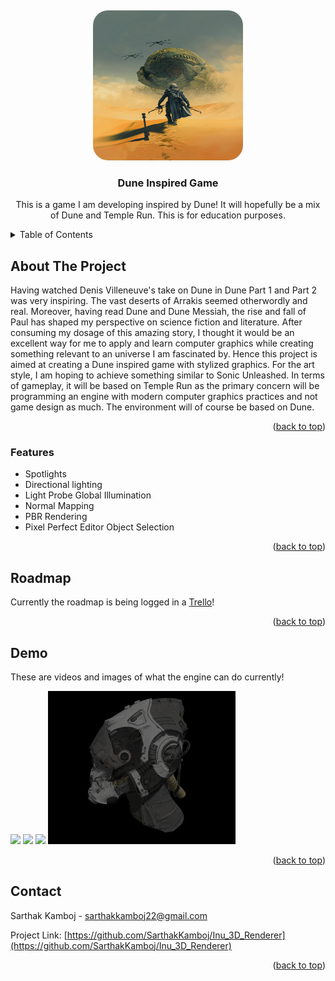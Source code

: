 <!-- PROJECT LOGO -->
<a name="readme-top"></a>
<br />
<div align="center">
    <img src="readme/logo.jpg" alt="Logo" width="240" height="240" style="border-radius:10%">

  <h3 align="center">Dune Inspired Game</h3>

  <p align="center">
    This is a game I am developing inspired by Dune! It will hopefully be a mix of Dune and Temple Run. This is for education purposes.
    <br />
  </p>
</div>

<!-- TABLE OF CONTENTS -->
<details>
  <summary>Table of Contents</summary>
  <ol>
    <li><a href="#about-the-project">About The Project</a></li>
    <li><a href="#features">Features</a></li>
    <li><a href="#roadmap">Roadmap</a></li>
    <li><a href="#demo">Demo</a></li>
    <li><a href="#contact">Contact</a></li>
  </ol>
</details>



<!-- ABOUT THE PROJECT -->
## About The Project

Having watched Denis Villeneuve's take on Dune in Dune Part 1 and Part 2 was very inspiring.  The vast deserts of Arrakis seemed otherwordly and real. Moreover, having read Dune and Dune Messiah, the rise and fall of Paul has shaped my perspective on science fiction and literature. After consuming my dosage of this amazing story, I thought it would be an excellent way for me to apply and learn computer graphics while creating something relevant to an universe I am fascinated by. Hence this project is aimed at creating a Dune inspired game with stylized graphics. For the art style, I am hoping to achieve something similar to Sonic Unleashed. In terms of gameplay, it will be based on Temple Run as the primary concern will be programming an engine with modern computer graphics practices and not game design as much. The environment will of course be based on Dune. 

<p align="right">(<a href="#readme-top">back to top</a>)</p>



### Features

<ul>
    <li>Spotlights</li>
    <li>Directional lighting</li>
    <li>Light Probe Global Illumination</li>
    <li>Normal Mapping</li>
    <li>PBR Rendering</li>
    <li>Pixel Perfect Editor Object Selection</li>
</ul>

<p align="right">(<a href="#readme-top">back to top</a>)</p>


<!-- ROADMAP -->
## Roadmap

Currently the roadmap is being logged in a <a href="https://trello.com/b/SyJ3Bqbe" target="_blank">Trello</a>!

<p align="right">(<a href="#readme-top">back to top</a>)</p>



<!-- CONTRIBUTING -->
## Demo

These are videos and images of what the engine can do currently! 

<img width="300" src="readme/demo1.gif" />
<img width="300" src="readme/demo2.gif" /> 
<img width="300" src="readme/demo3.gif" /> 
<img width="300" src="readme/demo4.png" />

<p align="right">(<a href="#readme-top">back to top</a>)</p>


<!-- CONTACT -->
## Contact

Sarthak Kamboj - sarthakkamboj22@gmail.com

Project Link: [https://github.com/SarthakKamboj/Inu_3D_Renderer](https://github.com/SarthakKamboj/Inu_3D_Renderer)

<p align="right">(<a href="#readme-top">back to top</a>)</p>
